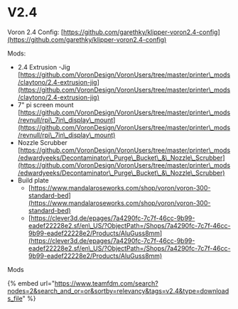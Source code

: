 # V2.4

Voron 2.4 Config: [https://github.com/garethky/klipper-voron2.4-config](https://github.com/garethky/klipper-voron2.4-config)

Mods:

* 2.4 Extrusion -Jig [https://github.com/VoronDesign/VoronUsers/tree/master/printer\_mods/claytono/2.4-extrusion-jig](https://github.com/VoronDesign/VoronUsers/tree/master/printer\_mods/claytono/2.4-extrusion-jig)
* 7" pi screen mount [https://github.com/VoronDesign/VoronUsers/tree/master/printer\_mods/revnull/rpi\_7in\_display\_mount](https://github.com/VoronDesign/VoronUsers/tree/master/printer\_mods/revnull/rpi\_7in\_display\_mount)
* Nozzle Scrubber [https://github.com/VoronDesign/VoronUsers/tree/master/printer\_mods/edwardyeeks/Decontaminator\_Purge\_Bucket\_&\_Nozzle\_Scrubber](https://github.com/VoronDesign/VoronUsers/tree/master/printer\_mods/edwardyeeks/Decontaminator\_Purge\_Bucket\_&\_Nozzle\_Scrubber)
* Build plate
  * &#x20;[https://www.mandalaroseworks.com/shop/voron/voron-300-standard-bed](https://www.mandalaroseworks.com/shop/voron/voron-300-standard-bed)
  * [https://clever3d.de/epages/7a4290fc-7c7f-46cc-9b99-eadef22228e2.sf/en\_US/?ObjectPath=/Shops/7a4290fc-7c7f-46cc-9b99-eadef22228e2/Products/AluGuss8mm](https://clever3d.de/epages/7a4290fc-7c7f-46cc-9b99-eadef22228e2.sf/en\_US/?ObjectPath=/Shops/7a4290fc-7c7f-46cc-9b99-eadef22228e2/Products/AluGuss8mm)

Mods

{% embed url="https://www.teamfdm.com/search?nodes=2&search_and_or=or&sortby=relevancy&tags=v2.4&type=downloads_file" %}
